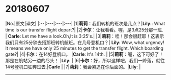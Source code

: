 20180607
=========

|No.|原文|译文|
|:--|:---|:---|:---|
|1|**莉莉**：我们转机的班次是几点？|**Lily**:: What time is our transfer flight depart?|
|2|**卡尔**：让我看看。喔，是3点25分那一班. | **Carle**: Let me have a look.Oh,It is 3:25's.|
|3|**莉莉**：哇！那会很赶耶！这表示我们只有25分钟去搭那班转机航班。在几号登机口？| **Lily**:  Wow, what urgency! It means we have only 25 minutes to get the transfer flight. Which boarding gate?|
|4|**卡尔**：在14好登机口。 |**Carle**: It's 14th.  |
|5|**莉莉**：喔，这下可好了！那是在航站另一边的尽头！ |**Lily**:   |
|6|**卡尔**：好，所以这样吧，我们一降落，就往14号登机口狂奔过去.|**Carle**  |
|7|**莉莉**：我会紧追在你后面的。|**Lily**:    |

***
